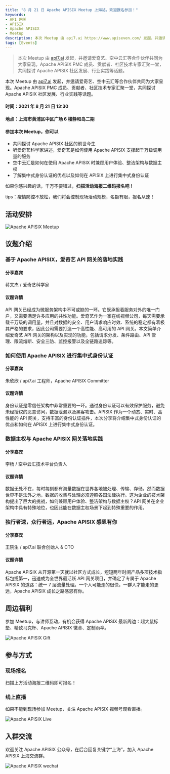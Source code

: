 ```yaml
---
title: "8 月 21 日 Apache APISIX Meetup 上海站，欢迎报名参加！"
keywords:
- API 网关
- APISIX
- Apache APISIX
- Meetup
description: 本次 Meetup 由 api7.ai https://www.apiseven.com/ 发起，并邀请爱奇艺、空中云汇等合作伙伴共同为大家呈现。Apache APISIX PMC 成员、贡献者、社区技术专家汇聚一堂，共同探讨 Apache APISIX 社区发展、行业实践等话题。
tags: [Events]
---
```


> 本次 Meetup 由 [api7.ai](https://www.apiseven.com/) 发起，并邀请爱奇艺、空中云汇等合作伙伴共同为大家呈现。Apache APISIX PMC 成员、贡献者、社区技术专家汇聚一堂，共同探讨 Apache APISIX 社区发展、行业实践等话题。

<!--truncate-->

本次 Meetup 由 [api7.ai](https://www.apiseven.com/) 发起，并邀请爱奇艺、空中云汇等合作伙伴共同为大家呈现。Apache APISIX PMC 成员、贡献者、社区技术专家汇聚一堂，共同探讨 Apache APISIX 社区发展、行业实践等话题。

#### 时间：2021 年 8 月 21 日 13:30

#### 地点：上海市黄浦区中区广场 6 楼静和岛二期

#### 参加本次 Meetup，你可以

- 共同探讨 Apache APISIX 社区的前世今生
- 听爱奇艺科学家讲述，爱奇艺是如何使用 Apache APISIX 支撑起千万级调用量的服务
- 空中云汇是如何在使用 Apache APISIX 时兼顾用户体验、整洁架构与数据主权
- 了解集中式身份认证的优点以及如何在 APISIX 上进行集中式身份认证

如果你感兴趣的话，千万不要错过，**扫描活动海报二维码报名吧！**

tips：疫情防控不放松，我们将会控制现场活动规模，名额有限，报名从速！

## 活动安排

![Apache APISIX Meetup](../static/img/blog_img/2021-08-21-1.jpg)

## 议题介绍

### 基于 Apache APISIX，爱奇艺 API 网关的落地实践

#### 分享嘉宾

蒋文杰 / 爱奇艺科学家

#### 议题详情

API 网关已经成为微服务架构中不可或缺的一环。它既承担着服务对外的唯一门户，又需要满足许多应用的共性功能。爱奇艺作为一家在线视频公司，每天需要承载千万级的调用量，并且对数据的安全、用户请求响应时效、系统的稳定都有着极其严格的要求，因此公司需要打造一个高性能、高可用的 API 网关。本文简单介绍爱奇艺 API 网关的架构以及实现的功能，包括请求分发、条件路由、API 管理、限流熔断、安全三防、监控报警以及全链路追踪等。

### 如何使用 Apache APISIX 进行集中式身份认证

#### 分享嘉宾

朱欣欣 / api7.ai 工程师，Apache APISIX Committer

#### 议题详情

身份认证是零信任架构中非常重要的一环。通过身份认证可以有效保护服务，避免未经授权的恶意访问，数据泄漏以及黑客攻击。APISIX 作为一个动态、实时、高性能的 API 网关，支持丰富的身份认证插件，本次分享将介绍集中式身份认证的优点和如何在 APISIX 上进行集中式身份认证。

### 数据主权与 Apache APISIX 网关落地实践

#### 分享嘉宾

李杨 / 空中云汇技术平台负责人

#### 议题详情

数据无处不在，每时每刻都有海量数据在世界各地被处理、传输、存储。然而数据世界不是法外之地，数据的收集与处理必须遵照各国法律执行。这为企业的技术架构提出了巨大的挑战，如何兼顾用户体验、整洁架构与数据主权？API 网关在企业架构中具有特殊地位，也因此能在数据主权场景下起到特殊重要的作用。

### 独行者速，众行者远，Apache APISIX 感恩有你

#### 分享嘉宾

王院生 / api7.ai 联合创始人 & CTO

#### 议题详情

Apache APISIX 从开源第一天就以社区方式成长，短短两年时间产品多项技术指标包揽第一，迅速成为全世界最活跃 API 网关项目，并确定了专属于 Apache APISIX 的道路：统一 7 层流量处理。一个人可能走的很快，一群人才能走的更远，Apache APISIX 成长之路感恩有你。

## 周边福利

参加 Meetup，与讲师互动，有机会获得 Apache APISIX 最新周边：超大鼠标垫、精致马克杯、Apache APISIX 徽章、定制雨伞。

![Apache APISIX Gift](../static/img/blog_img/2021-08-21-4.jpg)

## 参与方式

### 现场报名

扫描上方活动海报二维码即可报名！

### 线上直播

如果不能到现场参加 Meetup，关注 Apache APISIX 视频号观看直播。

![Apache APISIX Live](../static/img/blog_img/2021-08-21-2.png)

## 入群交流

欢迎关注 Apache APISIX 公众号，在后台回复关键字“上海”，加入 Apache APISIX 上海交流群。

![Apache APISIX wechat](../static/img/blog_img/2021-08-21-3.png)
